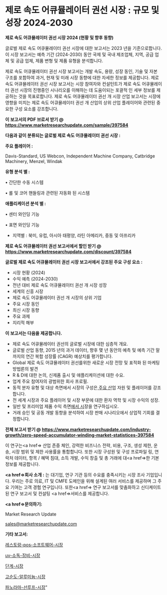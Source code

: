 # 제로 속도 어큐뮬레이터 권선 시장 : 규모 및 성장 2024-2030

<strong>제로 속도 어큐뮬레이터 권선 시장 2024 (현황 및 향후 동향)</strong>

글로벌 제로 속도 어큐뮬레이터 권선 시장에 대한 보고서는 2023 년을 기준으로합니다.이 시장 보고서는 예측 기간 (2024-2030) 동안 국제 및 국내 제조업체, 지역, 공급 업체 및 공급 업체, 제품 변형 및 제품 유형을 분석합니다.

제로 속도 어큐뮬레이터 권선 시장 보고서는 개발 속도, 용량, 성장 동인, 기술 및 자본 구조를 포함하여 과거, 현재 및 미래 시장 동향에 대한 자세한 정보를 제공합니다. 제로 속도 어큐뮬레이터 권선 시장 보고서는 시장 참여자와 컨설턴트가 제로 속도 어큐뮬레이터 권선 시장의 진행중인 시나리오를 이해하는 데 도움이되는 포괄적 인 세부 정보를 제공하는 것을 목표로합니다. 제로 속도 어큐뮬레이터 권선 개 시장 산업 보고서는 시장에 영향을 미치는 제로 속도 어큐뮬레이터 권선 개 산업의 상위 산업 플레이어와 관련된 중요한 구성 요소를 강조합니다.



<strong>이 보고서의 PDF 브로셔 받기 @ <a href=https://www.marketresearchupdate.com/sample/397584>https://www.marketresearchupdate.com/sample/397584</a></strong>



<strong>다음과 같이 분류되는 글로벌 제로 속도 어큐뮬레이터 권선 시장 :</strong>



<strong>주요 플레이어 :</strong>

Davis-Standard, US Webcon, Independent Machine Company, Catbridge Machinery, Menzel, Windak



<strong>유형 분석 별 :</strong>

• 간단한 수동 시스템

• 롤 및 코어 핸들링과 관련된 자동화 된 시스템



<strong>애플리케이션 분석 별 :</strong>

• 센터 와인딩 기능

• 표면 와인딩 기능

<ul>
  <li>지역별 : 북미, 유럽, 아시아 태평양, 라틴 아메리카, 중동 및 아프리카</li>
</ul>


<strong>제로 속도 어큐뮬레이터 권선 보고서에서 할인 받기 @ <a href=https://www.marketresearchupdate.com/discount/397584>https://www.marketresearchupdate.com/discount/397584</a></strong>



<strong>글로벌 제로 속도 어큐뮬레이터 권선 시장 보고서에서 강조된 주요 구성 요소 :</strong>
<ul>
  <li>시장 현황 (2024)</li>
  <li>수익 예측 (2024-2030)</li>
  <li>전년 대비 제로 속도 어큐뮬레이터 권선 개 시장 성장</li>
  <li>세계의 신흥 시장</li>
  <li>제로 속도 어큐뮬레이터 권선 개 시장의 상위 기업</li>
  <li>주요 시장 동인</li>
  <li>최신 시장 동향</li>
  <li>주요 과제</li>
  <li>지리적 해부</li>
</ul>


<strong>이 보고서는 다음을 제공합니다.</strong>
<ul>
  <li>제로 속도 어큐뮬레이터 권선의 글로벌 시장에 대한 심층적 개요.</li>
  <li>글로벌 산업 동향, 2015 년의 과거 데이터, 향후 몇 년 동안의 예측 및 예측 기간 말까지의 연간 복합 성장률 (CAGR) 예상치를 평가합니다.</li>
  <li>Global 제로 속도 어큐뮬레이터 권선를위한 새로운 시장 전망 및 표적화 된 마케팅 방법론의 발견</li>
  <li>R &amp; D에 대한 논의, 신제품 출시 및 애플리케이션에 대한 수요.</li>
  <li>업계 주요 참여자의 광범위한 회사 프로필.</li>
  <li>동적 분자 유형 및 대상 측면에서 시장의 구성은<a href=> 주요 산</a>업 자원 및 플레이어를 강조합니다.</li>
  <li>전 세계 시장과 주요 플레이어 및 시장 부문에 대한 환자 역학 및 시장 수익의 성장.</li>
  <li>일반 및 프리미엄 제품 수익 측면<a href=>에서 시</a>장을 연구하십시오.</li>
  <li>거래 승인 및 공동 개발 동향을 분석하여 시장 판매 시나리오에서 상업적 기회를 결정합니다.</li>
</ul>



<strong>전체 보고서 받기 @ <a href=https://www.marketresearchupdate.com/industry-growth/zero-speed-accumulator-winding-market-statistices-397584>https://www.marketresearchupdate.com/industry-growth/zero-speed-accumulator-winding-market-statistices-397584</a></strong>

이 연구는<a href=> 산업 존중</a> 체인, 강력한 비즈니스 전략, 비용, 구조, 생성 제한, 운송, 시장 범위 및 제한 사용률을 통합합니다. 또한 시장 구성원 및 구성 프로파일 링, 연락처 데이터, 항목 / 혜택 침대, 소득 개발, 수익 창출 및 총 거래에 대<a href=>한 기본 </a>정보를 제공합니다.



<strong><a href=>회사 소</a>개 :</strong>
는 대기업, 연구 기관 등의 수요를 충족시키는 시장 조사 기업입니다. 우리는 주로 의료, IT 및 CMFE 도메인을 위해 설계된 여러 서비스를 제공하며 그 주요 기여는 고객 경험 연구입니다. 또한<a href=> 연구 보</a>고서를 맞춤화하고 신디케이트 된 연구 보고서 및 컨설팅 <a href=>서비스</a>를 제공합니다.



<strong><a href=>문의하기:</a></strong>

Market Research Update

sales@marketresearchupdate.com



<strong>기타 보고서:</strong>

<a href=https://www.linkedin.com/pulse/레스토랑-pos-소프트웨어-시장-세분화-연구-및-목표-고객2029년/>레스토랑-pos-소프트웨어-시장</a>

<a href=https://www.linkedin.com/pulse/uv-소독-장비-시장-세분화-연구-및-목표-고객2029년-survey-savvy-insights-360-analysis-dyvof/>uv-소독-장비-시장</a>

<a href=https://www.linkedin.com/pulse/단계-시장-동향-및-성장-전망-survey-spotlight-pro-24-analysis-twtzf/>단계-시장</a>

<a href=https://www.linkedin.com/pulse/고순도-알루미늄-시장-경쟁-분석-및-성장-잠재력-2030-isdailynews-rwwof/>고순도-알루미늄-시장</a>

<a href=https://www.linkedin.com/pulse/파노라마-선루프-시장-경쟁-분석-및-성장-잠재력-2029-trendsetters-talk-360-analysis-fce2f/>파노라마-선루프-시장</a>"
